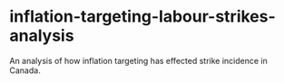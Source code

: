# inflation-targeting-labour-strikes-analysis
An analysis of how inflation targeting has effected strike incidence in Canada.
